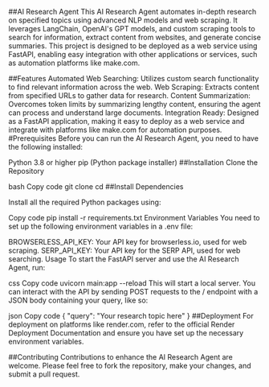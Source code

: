 ##AI Research Agent
This AI Research Agent automates in-depth research on specified topics using advanced NLP models and web scraping. It leverages LangChain, OpenAI's GPT models, and custom scraping tools to search for information, extract content from websites, and generate concise summaries. This project is designed to be deployed as a web service using FastAPI, enabling easy integration with other applications or services, such as automation platforms like make.com.

##Features
Automated Web Searching: Utilizes custom search functionality to find relevant information across the web.
Web Scraping: Extracts content from specified URLs to gather data for research.
Content Summarization: Overcomes token limits by summarizing lengthy content, ensuring the agent can process and understand large documents.
Integration Ready: Designed as a FastAPI application, making it easy to deploy as a web service and integrate with platforms like make.com for automation purposes.
#Prerequisites
Before you can run the AI Research Agent, you need to have the following installed:

Python 3.8 or higher
pip (Python package installer)
##Installation
Clone the Repository

bash
Copy code
git clone <your-repo-link>
cd <your-repo-directory>
##Install Dependencies

Install all the required Python packages using:

Copy code
pip install -r requirements.txt
Environment Variables
You need to set up the following environment variables in a .env file:

BROWSERLESS_API_KEY: Your API key for browserless.io, used for web scraping.
SERP_API_KEY: Your API key for the SERP API, used for web searching.
Usage
To start the FastAPI server and use the AI Research Agent, run:

css
Copy code
uvicorn main:app --reload
This will start a local server. You can interact with the API by sending POST requests to the / endpoint with a JSON body containing your query, like so:

json
Copy code
{
  "query": "Your research topic here"
}
##Deployment
For deployment on platforms like render.com, refer to the official Render Deployment Documentation and ensure you have set up the necessary environment variables.

##Contributing
Contributions to enhance the AI Research Agent are welcome. Please feel free to fork the repository, make your changes, and submit a pull request.



